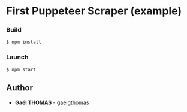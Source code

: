 # First Puppeteer Scraper (example)

### Build

```
$ npm install
```

### Launch

```
$ npm start
```

## Author

- **Gaël THOMAS** - [gaelgthomas](https://github.com/gaelgthomas)
